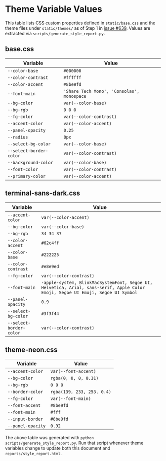 # Theme Variable Values

This table lists CSS custom properties defined in `static/base.css` and the theme files under `static/themes/` as of Step 1 in [issue #639](https://github.com/thesavant42/retrorecon/issues/639). Values are extracted via `scripts/generate_style_report.py`.



## base.css

| Variable | Value |
| -------- | ----- |
| `--color-base` | `#000000` |
| `--color-contrast` | `#ffffff` |
| `--color-accent` | `#8be9fd` |
| `--font-main` | `'Share Tech Mono', 'Consolas', monospace` |
| `--bg-color` | `var(--color-base)` |
| `--bg-rgb` | `0 0 0` |
| `--fg-color` | `var(--color-contrast)` |
| `--accent-color` | `var(--color-accent)` |
| `--panel-opacity` | `0.25` |
| `--radius` | `8px` |
| `--select-bg-color` | `var(--color-base)` |
| `--select-border-color` | `var(--color-contrast)` |
| `--background-color` | `var(--color-base)` |
| `--font-color` | `var(--color-contrast)` |
| `--primary-color` | `var(--color-accent)` |

## terminal-sans-dark.css

| Variable | Value |
| -------- | ----- |
| `--accent-color` | `var(--color-accent)` |
| `--bg-color` | `var(--color-base)` |
| `--bg-rgb` | `34 34 37` |
| `--color-accent` | `#62c4ff` |
| `--color-base` | `#222225` |
| `--color-contrast` | `#e8e9ed` |
| `--fg-color` | `var(--color-contrast)` |
| `--font-main` | `-apple-system, BlinkMacSystemFont, Segoe UI, Helvetica, Arial, sans-serif, Apple Color Emoji, Segoe UI Emoji, Segoe UI Symbol` |
| `--panel-opacity` | `0.9` |
| `--select-bg-color` | `#3f3f44` |
| `--select-border-color` | `var(--color-contrast)` |


## theme-neon.css

| Variable | Value |
| -------- | ----- |
| `--accent-color` | `var(--font-accent)` |
| `--bg-color` | `rgba(0, 0, 0, 0.31)` |
| `--bg-rgb` | `0 0 0` |
| `--border-color` | `rgba(139, 233, 253, 0.4)` |
| `--fg-color` | `var(--font-main)` |
| `--font-accent` | `#8be9fd` |
| `--font-main` | `#fff` |
| `--input-border` | `#8be9fd` |
| `--panel-opacity` | `0.92` |


The above table was generated with `python scripts/generate_style_report.py`. Run that script whenever theme variables change to update both this document and `reports/style_report.html`.
